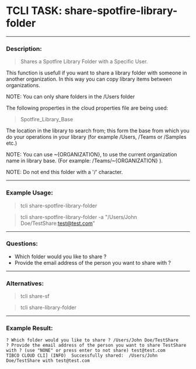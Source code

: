 # TCLI TASK: share-spotfire-library-folder

---
### Description:
> Shares a Spotfire Library Folder with a Specific User.

This function is usefull if you want to share a library folder with someone in another organization. In this way you can copy library items between organizations.

NOTE: You can only share folders in the /Users folder

The following properties in the cloud properties file are being used:

> Spotfire_Library_Base

The location in the library to search from; this form the base from which you do your operations in your library (for example /Users, /Teams or /Samples etc.)

NOTE: You can use \~{ORGANIZATION}, to use the current organization name in library base. (For example: /Teams/\~{ORGANIZATION} ).

NOTE: Do not end this folder with a '/' character.

---
### Example Usage:
> tcli share-spotfire-library-folder

> tcli share-spotfire-library-folder -a "/Users/John Doe/TestShare:test@test.com" 

---
### Questions:

* Which folder would you like to share ?
* Provide the email address of the person you want to share <folder-name> with ?

---
### Alternatives:
> tcli share-sf

> tcli share-library-folder

---
### Example Result:

```console
? Which folder would you like to share ? /Users/John Doe/TestShare
? Provide the email address of the person you want to share TestShare with ? (use "NONE" or press enter to not share) test@test.com
TIBCO CLOUD CLI] (INFO)  Successfully shared:  /Users/John Doe/TestShare with test@test.com
```
